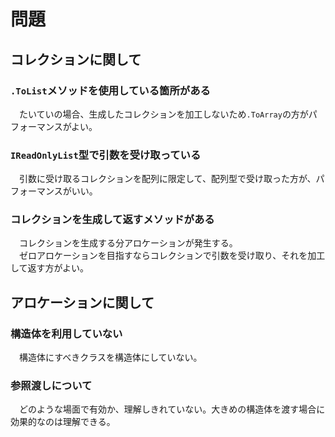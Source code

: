 # 問題

## コレクションに関して

### `.ToList`メソッドを使用している箇所がある

　たいていの場合、生成したコレクションを加工しないため`.ToArray`の方がパフォーマンスがよい。  

### `IReadOnlyList`型で引数を受け取っている

　引数に受け取るコレクションを配列に限定して、配列型で受け取った方が、パフォーマンスがいい。

### コレクションを生成して返すメソッドがある

　コレクションを生成する分アロケーションが発生する。  
　ゼロアロケーションを目指すならコレクションで引数を受け取り、それを加工して返す方がよい。  

## アロケーションに関して

### 構造体を利用していない

　構造体にすべきクラスを構造体にしていない。  

### 参照渡しについて

　どのような場面で有効か、理解しきれていない。大きめの構造体を渡す場合に効果的なのは理解できる。  
